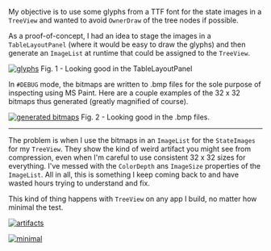 My objective is to use some glyphs from a TTF font for the state images in a `TreeView` and wanted to avoid `OwnerDraw` of the tree nodes if possible. 

As a proof-of-concept, I had an idea to stage the images in a `TableLayoutPanel` (where it would be easy to draw the glyphs) and then generate an `ImageList` at runtime that could be assigned to the `TreeView`.  

[![glyphs][1]][1]
Fig. 1 - Looking good in the TableLayoutPanel

In `#DEBUG` mode, the bitmaps are written to .bmp files for the sole purpose of inspecting using MS Paint. Here are a couple examples of the 32 x 32 bitmaps thus generated (greatly magnified of course).

[![generated bitmaps][2]][2]
Fig. 2 - Looking good in the .bmp files.
***

The problem is when I use the bitmaps in an `ImageList` for the `StateImages` for my `TreeView`. They show the kind of weird artifact you might see from compression, even when I'm careful to use consistent 32 x 32 sizes for everything. I've messed with the `ColorDepth` ans `ImageSize` properties of the `ImageList`. All in all, this is something I keep coming back to and have wasted hours trying to understand and fix.

This kind of thing happens with `TreeView` on any app I build, no matter how minimal the test. 

[![artifacts][3]][3]

[![minimal][4]][4]


  [1]: https://i.stack.imgur.com/U46hn.png
  [2]: https://i.stack.imgur.com/R4p2B.png
  [3]: https://i.stack.imgur.com/CRMk4.png
  [4]: https://i.stack.imgur.com/TmLWr.png